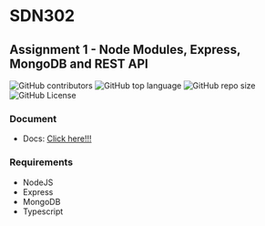 # SDN302

## Assignment 1 - Node Modules, Express, MongoDB and REST API
![GitHub contributors](https://img.shields.io/github/contributors/bakaqc/Assignment-1-SDN302)
![GitHub top language](https://img.shields.io/github/languages/top/bakaqc/Assignment-1-SDN302)
![GitHub repo size](https://img.shields.io/github/repo-size/bakaqc/Assignment-1-SDN302)
![GitHub License](https://img.shields.io/github/license/bakaqc/Assignment-1-SDN302)

### Document
- Docs: [Click here!!!](docs/Assignment_1_-_Node_Modules,_Express,_MongoDB_and_REST_API.pdf)

### Requirements
- NodeJS
- Express
- MongoDB
- Typescript
